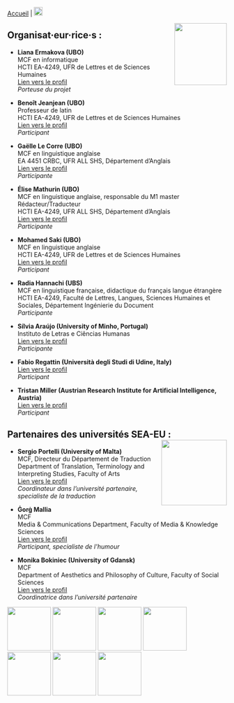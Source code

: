 [Accueil](FR/) | [<img src="drapeau EN.png" width="20">](JokeR/EN/)

<img align="right" width="120" height="142" src="Joker.png">


## Organisat·eur·rice·s :
* **Liana Ermakova (UBO)**
<br>MCF en informatique
<br>HCTI EA-4249, UFR de Lettres et de Sciences Humaines
<br>[Lien vers le profil](https://www.univ-brest.fr/hcti/menu/Membres/Enseignants-chercheurs/Ermakova--Liana)
<br>*Porteuse du projet*

* **Benoît Jeanjean (UBO)**
<br>Professeur de latin
<br>HCTI EA-4249, UFR de Lettres et de Sciences Humaines
<br>[Lien vers le profil](https://www.univ-brest.fr/hcti/menu/Membres/Enseignants-chercheurs/Jeanjean__Benoit)
<br>*Participant*

* **Gaëlle Le Corre (UBO)**
<br>MCF en linguistique anglaise
<br>EA 4451 CRBC, UFR ALL SHS, Département d’Anglais
<br>[Lien vers le profil](https://www.univ-brest.fr/crbc/menu/Membres+du+laboratoire/Enseignants-chercheurs/Ga-lle-Le-Corre)
<br>*Participante*

* **Élise Mathurin (UBO)**
<br>MCF en linguistique anglaise, responsable du M1 master Rédacteur/Traducteur
<br>HCTI EA-4249, UFR ALL SHS, Département d’Anglais
<br>[Lien vers le profil](https://www.univ-brest.fr/hcti/menu/Membres/Enseignants-chercheurs/Mathurin--Elise)
<br>*Participante*

* **Mohamed Saki (UBO)**
<br>MCF en linguistique anglaise
<br>HCTI EA-4249, UFR de Lettres et de Sciences Humaines
<br>[Lien vers le profil](https://www.univ-brest.fr/hcti/menu/Membres/Enseignants-chercheurs/Saki--Mohamed)
<br>*Participant*

* **Radia Hannachi (UBS)**
<br>MCF en linguistique française, didactique du français langue étrangère
<br>HCTI EA-4249, Faculté de Lettres, Langues, Sciences Humaines et Sociales, Département Ingénierie du Document
<br>*Participante*

* **Sílvia Araújo (University of Minho, Portugal)**
<br>Instituto de Letras e Ciências Humanas
<br>[Lien vers le profil](http://cehum.ilch.uminho.pt/researchers/25)
<br>*Participante*

* **Fabio Regattin (Università degli Studi di Udine, Italy)**
<br>[Lien vers le profil](https://scholar.google.com/citations?user=6F5BfbIAAAAJ&hl=it)
<br>*Participant*

* **Tristan Miller (Austrian Research Institute for Artificial Intelligence, Austria)**
<br>[Lien vers le profil](https://logological.org/)
<br>*Participant*

## Partenaires des universités SEA-EU : <img align="right" width="150" height="150" src="SEA-EU.png">
* **Sergio Portelli (University of Malta)**
<br>MCF, Directeur du Département de Traduction
<br>Department of Translation, Terminology and Interpreting Studies, Faculty of Arts
<br>[Lien vers le profil](https://www.um.edu.mt/profile/sergioportelli)
<br>*Coordinateur dans l’université partenaire, specialiste de la traduction*

* **Ġorġ Mallia**
<br>MCF
<br>Media & Communications Department, Faculty of Media & Knowledge Sciences
<br>[Lien vers le profil](https://www.um.edu.mt/profile/gorgmallia)
<br>*Participant, specialiste de l'humour*

* **Monika Bokiniec (University of Gdansk)**
<br>MCF
<br>Department of Aesthetics and Philosophy of Culture, Faculty of Social Sciences
<br>[Lien vers le profil](https://ug.edu.pl/pracownik/413/monika_bokiniec)
<br>*Coordinatrice dans l’université partenaire*

<img src="UBO.png" width="100"> <img src="Cehum.png" width="100"> <img src="Università - Malta.png" width="100"> <img src="Università - UDINE.png" width="100"> <img src="University of Gdansk.png" width="100"> <img src="OFAI.png" width="100"> <img src="UBS.png" width="100">

